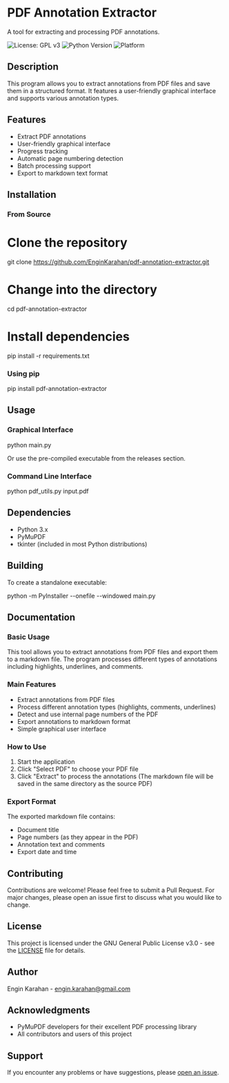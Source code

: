 # PDF Annotation Extractor

A tool for extracting and processing PDF annotations.

![License: GPL v3](https://img.shields.io/badge/License-GPLv3-blue.svg)
![Python Version](https://img.shields.io/badge/python-3.6%2B-blue)
![Platform](https://img.shields.io/badge/platform-windows%20%7C%20linux%20%7C%20macos-lightgrey)

## Description

This program allows you to extract annotations from PDF files and save them in a structured format. It features a user-friendly graphical interface and supports various annotation types.

## Features

- Extract PDF annotations
- User-friendly graphical interface
- Progress tracking
- Automatic page numbering detection
- Batch processing support
- Export to markdown text format

## Installation

### From Source

# Clone the repository
git clone https://github.com/EnginKarahan/pdf-annotation-extractor.git

# Change into the directory
cd pdf-annotation-extractor

# Install dependencies
pip install -r requirements.txt

### Using pip

pip install pdf-annotation-extractor

## Usage

### Graphical Interface

python main.py

Or use the pre-compiled executable from the releases section.

### Command Line Interface

python pdf_utils.py input.pdf

## Dependencies

- Python 3.x
- PyMuPDF
- tkinter (included in most Python distributions)

## Building

To create a standalone executable:

python -m PyInstaller --onefile --windowed main.py

## Documentation

### Basic Usage

This tool allows you to extract annotations from PDF files and export them to a markdown file. The program processes different types of annotations including highlights, underlines, and comments.

### Main Features
- Extract annotations from PDF files
- Process different annotation types (highlights, comments, underlines)
- Detect and use internal page numbers of the PDF
- Export annotations to markdown format
- Simple graphical user interface

### How to Use
1. Start the application
2. Click "Select PDF" to choose your PDF file
3. Click "Extract" to process the annotations
   (The markdown file will be saved in the same directory as the source PDF)

### Export Format
The exported markdown file contains:
- Document title
- Page numbers (as they appear in the PDF)
- Annotation text and comments
- Export date and time

## Contributing

Contributions are welcome! Please feel free to submit a Pull Request. For major changes, please open an issue first to discuss what you would like to change.

## License

This project is licensed under the GNU General Public License v3.0 - see the [LICENSE](LICENSE) file for details.

## Author

Engin Karahan - engin.karahan@gmail.com

## Acknowledgments

- PyMuPDF developers for their excellent PDF processing library
- All contributors and users of this project

## Support

If you encounter any problems or have suggestions, please [open an issue](https://github.com/EnginKarahan/pdf-annotation-extractor/issues).
